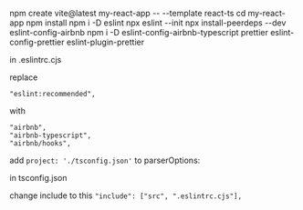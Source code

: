 npm create vite@latest my-react-app -- --template react-ts
cd my-react-app
npm install
npm i -D eslint
npx eslint --init
npx install-peerdeps --dev eslint-config-airbnb
npm i -D eslint-config-airbnb-typescript prettier eslint-config-prettier eslint-plugin-prettier   

in .eslintrc.cjs

replace 

```"eslint:recommended",``` 

with 

```
"airbnb",
"airbnb-typescript",
"airbnb/hooks",
```

add ```project: './tsconfig.json'``` to parserOptions:

in tsconfig.json

change include to this ```"include": ["src", ".eslintrc.cjs"],```